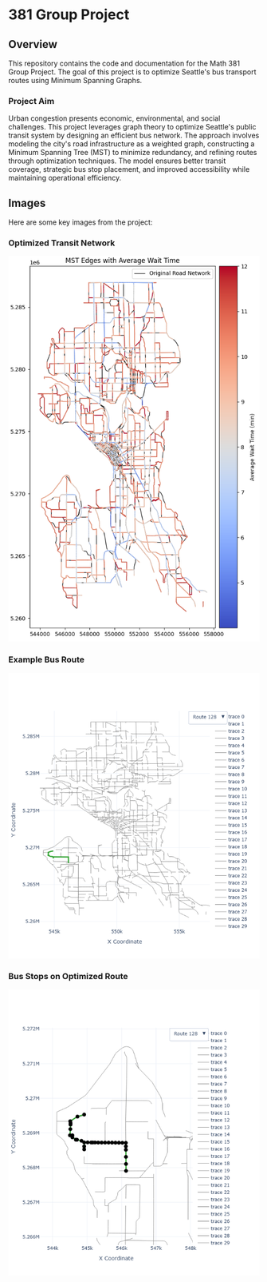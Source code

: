 # 381 Group Project

## Overview
This repository contains the code and documentation for the Math 381 Group Project. The goal of this project is to optimize Seattle's bus transport routes using Minimum Spanning Graphs.

### Project Aim
Urban congestion presents economic, environmental, and social challenges. This project leverages graph theory to optimize Seattle's public transit system by designing an efficient bus network. The approach involves modeling the city's road infrastructure as a weighted graph, constructing a Minimum Spanning Tree (MST) to minimize redundancy, and refining routes through optimization techniques. The model ensures better transit coverage, strategic bus stop placement, and improved accessibility while maintaining operational efficiency.

## Images
Here are some key images from the project:

### Optimized Transit Network
![Optimized Transit Network](/images/heatmap_final.png)

### Example Bus Route
![Example Bus Route](/images/example_route.png)

### Bus Stops on Optimized Route
![Bus Stops on Route](/images/example_route_with_stops.png)
